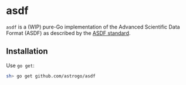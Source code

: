 asdf
====

`asdf` is a (WIP) pure-Go implementation of the Advanced Scientific Data Format
(ASDF) as described by the [ASDF standard](https://github.com/spacetelescope/asdf-standard).

## Installation

Use `go get`:

```sh
sh> go get github.com/astrogo/asdf
```


